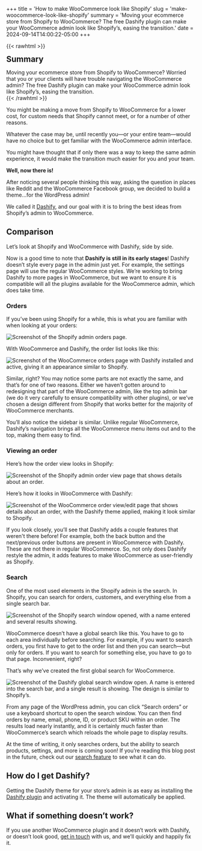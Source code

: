 +++
title = 'How to make WooCommerce look like Shopify'
slug = 'make-woocommerce-look-like-shopify'
summary = 'Moving your ecommerce store from Shopify to WooCommerce? The free Dashify plugin can make your WooCommerce admin look like Shopify’s, easing the transition.'
date = 2024-09-14T14:00:22-05:00
+++

{{< rawhtml >}}
<div class="rounded-lg px-8 py-8 bg-[#804D79E3] text-gray-50 text-lg">
	<h2 class="text-gray-50" style="margin-top: 0; margin-bottom: 0.6rem;">Summary</h2>
	<p style="margin-bottom: 0;">Moving your ecommerce store from Shopify to WooCommerce? Worried that you or your clients will have trouble navigating the WooCommerce admin? The free Dashify plugin can make your WooCommerce admin look like Shopify’s, easing the transition.</p>
</div>
{{< /rawhtml >}}

You might be making a move from Shopify to WooCommerce for a lower cost, for custom needs that Shopify cannot meet, or for a number of other reasons.

Whatever the case may be, until recently you—or your entire team—would have no choice but to get familiar with the WooCommerce admin interface.

You might have thought that if only there was a way to keep the same admin experience, it would make the transition much easier for you and your team.

**Well, now there is!**

After noticing several people thinking this way, asking the question in places like Reddit and the WooCommerce Facebook group, we decided to build a theme…for the WordPress admin!

We called it [Dashify](https://wordpress.org/plugins/dashify/), and our goal with it is to bring the best ideas from Shopify’s admin to WooCommerce.

## Comparison

Let’s look at Shopify and WooCommerce with Dashify, side by side.

Now is a good time to note that **Dashify is still in its early stages**! Dashify doesn’t style every page in the admin just yet. For example, the settings page will use the regular WooCommerce styles. We’re working to bring Dashify to more pages in WooCommerce, but we want to ensure it is compatible will all the plugins available for the WooCommerce admin, which does take time.

### Orders

If you’ve been using Shopify for a while, this is what you are familiar with when looking at your orders:

![Screenshot of the Shopify admin orders page.](/blog/make-woocommerce-look-like-shopify/shopify-orders.png)

With WooCommerce and Dashify, the order list looks like this:

![Screenshot of the WooCommerce orders page with Dashify installed and active, giving it an appearance similar to Shopify.](/blog/make-woocommerce-look-like-shopify/dashify-orders.png)

Similar, right? You may notice some parts are not exactly the same, and that’s for one of two reasons. Either we haven’t gotten around to redesigning that part of the WooCommerce admin, like the top admin bar (we do it very carefully to ensure compatibility with other plugins), or we’ve chosen a design different from Shopify that works better for the majority of WooCommerce merchants.

You’ll also notice the sidebar is similar. Unlike regular WooCommerce, Dashify’s navigation brings all the WooCommerce menu items out and to the top, making them easy to find.

### Viewing an order

Here’s how the order view looks in Shopify:

![Screenshot of the Shopify admin order view page that shows details about an order.](/blog/make-woocommerce-look-like-shopify/shopify-order-view.png)

Here’s how it looks in WooCommerce with Dashify:

![Screenshot of the WooCommerce order view/edit page that shows details about an order, with the Dashify theme applied, making it look similar to Shopify.](/blog/make-woocommerce-look-like-shopify/dashify-order-view.png)

If you look closely, you’ll see that Dashify adds a couple features that weren't there before! For example, both the back button and the next/previous order buttons are present in WooCommerce with Dashify. These are not there in regular WooCommerce. So, not only does Dashify restyle the admin, it adds features to make WooCommerce as user-friendly as Shopify.

### Search

One of the most used elements in the Shopify admin is the search. In Shopify, you can search for orders, customers, and everything else from a single search bar.

![Screenshot of the Shopify search window opened, with a name entered and several results showing.](/blog/make-woocommerce-look-like-shopify/shopify-search.png)

WooCommerce doesn’t have a global search like this. You have to go to each area individually before searching. For example, if you want to search orders, you first have to get to the order list and then you can search—but only for orders. If you want to search for something else, you have to go to that page. Inconvenient, right?

That’s why we’ve created the first global search for WooCommerce.

![Screenshot of the Dashify global search window open. A name is entered into the search bar, and a single result is showing. The design is similar to Shopify’s.](/blog/make-woocommerce-look-like-shopify/dashify-search.png)

From any page of the WordPress admin, you can click “Search orders” or use a keyboard shortcut to open the search window. You can then find orders by name, email, phone, ID, or product SKU within an order. The results load nearly instantly, and it is certainly much faster than WooCommerce’s search which reloads the whole page to display results.

At the time of writing, it only searches orders, but the ability to search products, settings, and more is coming soon! If you’re reading this blog post in the future, check out our [search feature](https://getdashify.com/features/search/) to see what it can do.

## How do I get Dashify?

Getting the Dashify theme for your store’s admin is as easy as installing the [Dashify plugin](https://wordpress.org/plugins/dashify/) and activating it. The theme will automatically be applied.

## What if something doesn’t work?

If you use another WooCommerce plugin and it doesn’t work with Dashify, or doesn’t look good, [get in touch](https://forms.gle/pRezSbdUcZmvZdX27) with us, and we’ll quickly and happily fix it.
